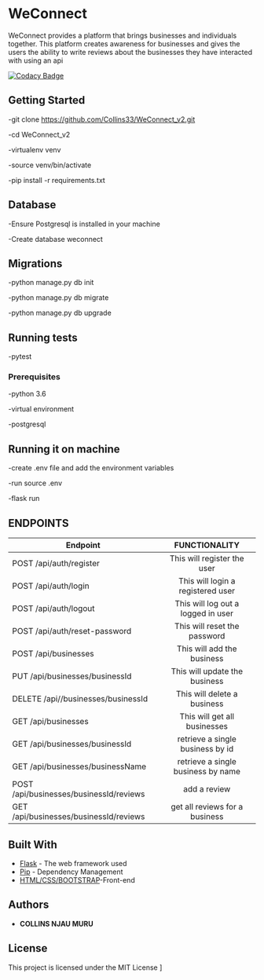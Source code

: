# WeConnect

WeConnect provides a platform that brings businesses and individuals together. This platform creates awareness for businesses and gives the users the ability to write reviews about the businesses they have interacted with using an api

[![Codacy Badge](https://api.codacy.com/project/badge/Grade/fc3b48f3c8ae41c281b52e3055612cfc)](https://www.codacy.com/app/Collins33/WeConnect_v2?utm_source=github.com&amp;utm_medium=referral&amp;utm_content=Collins33/WeConnect_v2&amp;utm_campaign=Badge_Grade)

## Getting Started

-git clone https://github.com/Collins33/WeConnect_v2.git

-cd WeConnect_v2

-virtualenv venv

-source venv/bin/activate

-pip install -r requirements.txt

## Database
-Ensure Postgresql is installed in your machine

-Create database weconnect

## Migrations
-python manage.py db init

-python manage.py db migrate

-python manage.py db upgrade

## Running tests
-pytest

### Prerequisites

-python 3.6

-virtual environment

-postgresql

## Running it on machine
-create .env file and add the environment variables

-run source .env

-flask run

## ENDPOINTS
| Endpoint                                | FUNCTIONALITY |
| ----------------------------------------|:-------------:|
| POST /api/auth/register                 | This will register  the user       |
| POST /api/auth/login                    | This will login a registered user  |
| POST /api/auth/logout                   | This will log out a logged in user |
| POST /api/auth/reset-password           | This will reset the password       | 
| POST  /api/businesses                   | This will add the business         |
| PUT /api/businesses/businessId          | This will update the business      | 
| DELETE /api//businesses/businessId      | This will delete a business        |
| GET  /api/businesses                    | This will get all businesses       |
| GET  /api/businesses/businessId         | retrieve a single business by id   |
| GET  /api/businesses/businessName       | retrieve a single business by name |
| POST  /api/businesses/businessId/reviews| add a review                  |
| GET  /api/businesses/businessId/reviews | get all reviews for a business               |       
       
       


## Built With

* [Flask](http://flask.pocoo.org/) - The web framework used
* [Pip](https://pypi.python.org/pypi/pip) - Dependency Management
* [HTML/CSS/BOOTSTRAP](https://getbootstrap.com/)-Front-end 


 

## Authors

* **COLLINS NJAU MURU** 



## License

This project is licensed under the MIT License ]




